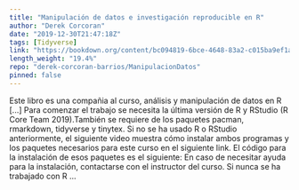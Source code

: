 ```yaml
---
title: "Manipulación de datos e investigación reproducible en R"
author: "Derek Corcoran"
date: "2019-12-30T21:47:18Z"
tags: [Tidyverse]
link: "https://bookdown.org/content/bc094819-6bce-4648-83a2-c015ba9ef1aa/"
length_weight: "19.4%"
repo: "derek-corcoran-barrios/ManipulacionDatos"
pinned: false
---
```


Este libro es una compañia al curso, análisis y manipulación de datos en R [...] Para comenzar el trabajo se necesita la última versión de R y RStudio (R Core Team 2019).También se requiere de los paquetes pacman, rmarkdown, tidyverse y tinytex. Si no se ha usado R o RStudio anteriormente, el siguiente video muestra cómo instalar ambos programas y los paquetes necesarios para este curso en el siguiente link. El código para la instalación de esos paquetes es el siguiente: En caso de necesitar ayuda para la instalación, contactarse con el instructor del curso. Si nunca se ha trabajado con R ...
